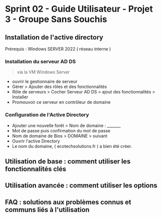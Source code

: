 # Sprint 02 - Guide Utilisateur - Projet 3 - Groupe Sans Souchis

## Installation de l'active directory

Prérequis : Windows SERVER 2022 ( réseau interne )

### Installation du serveur AD DS

> via la VM Windows Server
- ouvrir le gestionnaire de serveur
- Gérer > Ajouter des rôles et des fonctionnalités
- Rôle de serveurs > Cocher Serveur AD DS > ajout des fonctionnalités > Installer
- Promouvoir ce serveur en contrôleur de domaine

### Configuration de l'Active Directory

- Ajouter une nouvelle forêt > Nom de domaine : _______
- Mot de passe puis confirmation du mot de passe
- Nom de domaine de Bios > DOMAINE > suivant
- Ouvrir l'active Directory
- Le nom du domaine, ( ecotechsolutions.fr ) a bien été créer.





## Utilisation de base : comment utiliser les fonctionnalités clés




## Utilisation avancée : comment utiliser les options

## FAQ : solutions aux problèmes connus et communs liés à l'utilisation
